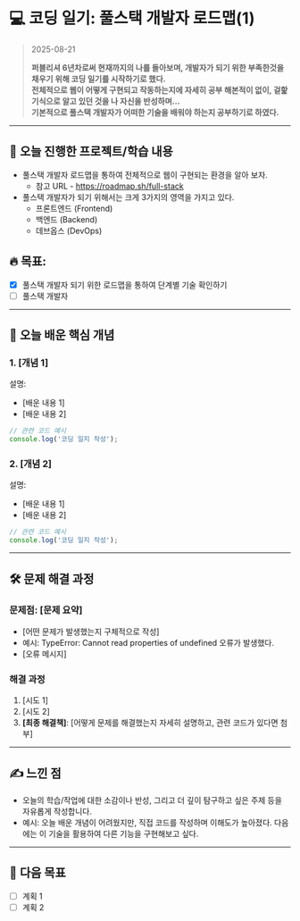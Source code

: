 # 💻 코딩 일기: 풀스택 개발자 로드맵(1)
> 2025-08-21
>
> **퍼블리셔 6년차로써 현재까지의 나를 돌아보며, 개발자가 되기 위한 부족한것을 채우기 위해 코딩 일기를 시작하기로 했다.  
> 전체적으로 웹이 어떻게 구현되고 작동하는지에 자세히 공부 해본적이 없이, 겉핥기식으로 알고 있던 것을 나 자신을 반성하며...  
> 기본적으로 풀스택 개발자가 어떠한 기술을 배워야 하는지 공부하기로 하였다.**

---

## 🚀 오늘 진행한 프로젝트/학습 내용
- 풀스택 개발자 로드맵을 통하여 전체적으로 웹이 구현되는 환경을 알아 보자.
  - 참고 URL - https://roadmap.sh/full-stack
- 풀스택 개발자가 되기 위해서는 크게 3가지의 영역을 가지고 있다.
  - 프론트엔드 (Frontend)
  - 백엔드 (Backend)
  - 데브옵스 (DevOps)
  
## 🔥 목표:  
  - [x] 풀스택 개발자 되기 위한 로드맵을 통하여 단계별 기술 확인하기
  - [ ] 풀스택 개발자

---

## 📝 오늘 배운 핵심 개념

### 1. [개념 1]
설명:
- [배운 내용 1]
- [배운 내용 2]
  
```javascript
// 관련 코드 예시
console.log('코딩 일지 작성');
```

### 2. [개념 2]
설명:
- [배운 내용 1]
- [배운 내용 2]
  
```javascript
// 관련 코드 예시
console.log('코딩 일지 작성');
```

---

## 🛠️ 문제 해결 과정

### 문제점: [문제 요약]
- [어떤 문제가 발생했는지 구체적으로 작성]
- 예시: TypeError: Cannot read properties of undefined 오류가 발생했다.
- [오류 메시지]

### 해결 과정
1. [시도 1]
2. [시도 2]
3. **[최종 해결책]**: [어떻게 문제를 해결했는지 자세히 설명하고, 관련 코드가 있다면 첨부]

---

## ✍️ 느낀 점
- 오늘의 학습/작업에 대한 소감이나 반성, 그리고 더 깊이 탐구하고 싶은 주제 등을 자유롭게 작성합니다.
- 예시: 오늘 배운 개념이 어려웠지만, 직접 코드를 작성하며 이해도가 높아졌다. 다음에는 이 기술을 활용하여 다른 기능을 구현해보고 싶다.

---

## 🎯 다음 목표
- [ ] 계획 1
- [ ] 계획 2
